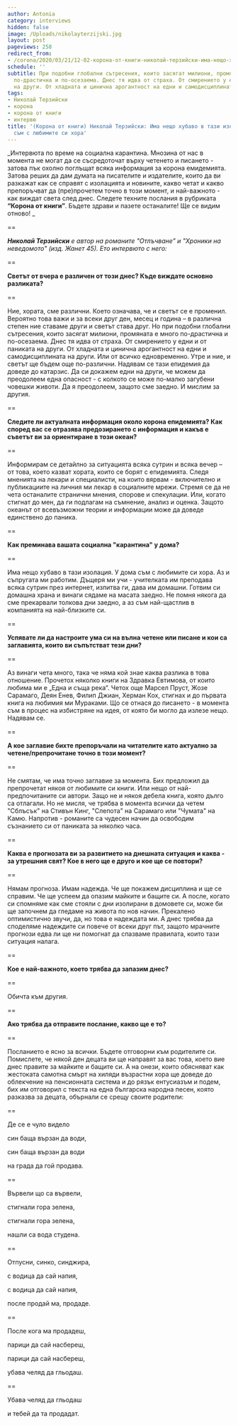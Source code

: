 ```yaml
---
author: Antonia
category: interviews
hidden: false
image: /Uploads/nikolayterzijski.jpg
layout: post
pageviews: 258
redirect_from:
- /corona/2020/03/21/12-02-корона-от-книги-николай-терзийски-има-нещо-хубаво-в-тази-изолация-у-дома-съм-с-любимите-си-хора.html
schedule: ''
subtitle: При подобни глобални сътресения, които засягат милиони, промяната е много
  по-драстична и по-осезаема. Днес тя идва от страха. От смирението у едни и от паниката
  на други. От хладната и цинична арогантност на едни и самодисциплината на други
tags:
- Николай Терзийски
- корона
- корона от книги
- интервю
title: '(Корона от книги) Николай Терзийски: Има нещо хубаво в тази изолация - у дома
  съм с любимите си хора'
---
```


_Интервюта по време на социална карантина. Мнозина от нас в момента не могат да се съсредоточат върху четенето и писането - затова пък охолно поглъщат всяка информация за корона емидемията. Затова реших да дам думата на писателите и издателите, които да ви разкажат как се справят с изолацията и новините, какво четат и какво препоръчват да (пре)прочетем точно в този момент, и най-важното - как виждат света след днес. Следете техните послания в рубриката **“Корона от книги”**. Бъдете здрави и пазете останалите! Ще се видим отново! _

\==

_**Николай Терзийски** е автор на романите "Отлъчване" и "Хроники на неведомото" (изд. Жанет 45). Ето интервюто с него:_

\==

**Светът от вчера е различен от този днес? Къде виждате основно разликата?**

\==

Ние, хората, сме различни. Което означава, че и светът се е променил. Вероятно това важи и за всеки друг ден, месец и година – в различна степен ние ставаме други и светът става друг. Но при подобни глобални сътресения, които засягат милиони, промяната е много по-драстична и по-осезаема. Днес тя идва от страха. От смирението у едни и от паниката на други. От хладната и цинична арогантност на едни и самодисциплината на други. Или от всичко едновременно. Утре и ние, и светът ще бъдем още по-различни. Надявам се тази епидемия да доведе до катарзис. Да си докажем едни на други, че можем да преодолеем една опасност - с колкото се може по-малко загубени човешки животи. Да я преодолеем, защото сме заедно. И мислим за другия.

\==

**Следите ли актуалната информация около корона епидемията? Как според вас се отразява предозирането с информация и какъв е съветът ви за ориентиране в този океан?**

\==

Информирам се детайлно за ситуацията всяка сутрин и всяка вечер – от това, което казват хората, които се борят с епидемията. Следя мненията на лекари и специалисти, на които вярвам - включително и публикациите на личния ми лекар в социалните мрежи. Стремя се да не чета останалите странични мнения, спорове и спекулации. Или, когато стигнат до мен, да ги подлагам на съмнение, анализ и оценка. Защото океанът от всевъзможни теории и информации може да доведе единствено до паника.

\==

**Как преминава вашата социална "карантина" у дома?**

\==

Има нещо хубаво в тази изолация. У дома съм с любимите си хора. Аз и съпругата ми работим. Дъщеря ми учи - учителката им преподава всяка сутрин през интернет, изпитва ги, дава им домашни. Готвим си домашна храна и винаги сядаме на масата заедно. Не помня някога да сме прекарвали толкова дни заедно, а аз съм най-щастлив в компанията на най-близките си.

\==

**Успявате ли да настроите ума си на вълна четене или писане и кои са заглавията, които ви съпътстват тези дни?**

\==

Аз винаги чета много, така че няма кой знае каква разлика в това отношение. Прочетох няколко книги на Здравка Евтимова, от които любима ми е „Една и съща река“. Четох още Марсел Пруст, Жозе Сарамаго, Деян Енев, Филип Джиан, Херман Кох, стигнах и до първата книга на любимия ми Мураками. Що се отнася до писането - в момента съм в процес на избистряне на идея, от която би могло да излезе нещо. Надявам се.

\==

**А кое заглавие бихте препоръчали на читателите като актуално за четене/препрочитане точно в този момент?**

\==

Не смятам, че има точно заглавие за момента. Бих предложил да препрочетат някоя от любимите си книги. Или нещо от най-предпочитаните си автори. Защо не и някоя дебела книга, която дълго са отлагали. Но не мисля, че трябва в момента всички да четем "Сблъсък" на Стивън Кинг, "Слепота" на Сарамаго или "Чумата" на Камю. Напротив - романите са чудесен начин да освободим съзнанието си от паниката за няколко часа.

\==

**Каква е прогнозата ви за развитието на днешната ситуация и каква - за утрешния свят? Кое в него ще е друго и кое ще се повтори?**

\==

Нямам прогноза. Имам надежда. Че ще покажем дисциплина и ще се справим. Че ще успеем да опазим майките и бащите си. А после, когато си спомняме как сме стояли с дни изолирани в домовете си, може би ще започнем да гледаме на живота по нов начин. Прекалено оптимистично звучи, да, но това е надеждата ми. А днес трябва да споделяме надеждите си повече от всеки друг път, защото мрачните прогнози едва ли ще ни помогнат да спазваме правилата, които тази ситуация налага.

\==

**Кое е най-важното, което трябва да запазим днес?**

\==

Обичта към другия. 

\==

**Ако трябва да отправите послание, какво ще е то?**

\==

Посланието е ясно за всички. Бъдете отговорни към родителите си. Помислете, че някой ден децата ви ще направят за вас това, което вие днес правите за майките и бащите си. А на онези, които обясняват как жестоката самотна смърт на хиляди възрастни хора ще доведе до облекчение на пенсионната система и до рязък ентусиазъм и подем, бих им отговорил с текста на една българска народна песен, която разказва за децата, обърнали се срещу своите родители:

\==

Де се е чуло видело

син баща вързан да води,

син баща вързан да води

на града да гой продава.

\==

Вървели що са вървели,

стигнали гора зелена,

стигнали гора зелена,

нашли са вода студена.

\==

Отпусни, синко, синджира,

с водица да сай напия,

с водица да сай напия,

после продай ма, продаде.

\==

После кога ма продадеш,

парици да сай насбереш,

парици да сай насбереш,

убава челяд да гльодаш.

\==

Убава челяд да гльодаш

и тебей да та продадат.